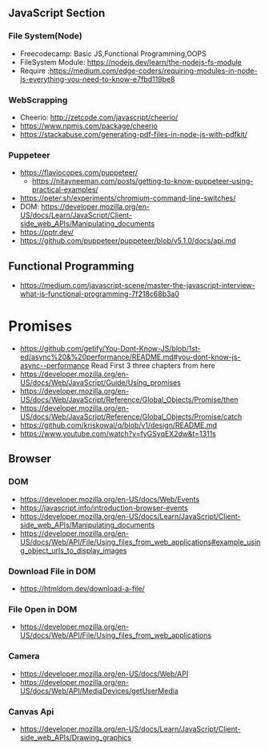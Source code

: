 ## JavaScript Section
### File System(Node)
* Freecodecamp: Basic JS,Functional Programming,OOPS
* FileSystem Module: https://nodejs.dev/learn/the-nodejs-fs-module
* Require :https://medium.com/edge-coders/requiring-modules-in-node-js-everything-you-need-to-know-e7fbd119be8
### **WebScrapping**
* Cheerio: http://zetcode.com/javascript/cheerio/
* https://www.npmjs.com/package/cheerio
* https://stackabuse.com/generating-pdf-files-in-node-js-with-pdfkit/
### Puppeteer
 * https://flaviocopes.com/puppeteer/
	* https://nitayneeman.com/posts/getting-to-know-puppeteer-using-practical-examples/
  * https://peter.sh/experiments/chromium-command-line-switches/
  * DOM: https://developer.mozilla.org/en-US/docs/Learn/JavaScript/Client-side_web_APIs/Manipulating_documents
  * https://pptr.dev/
   * https://github.com/puppeteer/puppeteer/blob/v5.1.0/docs/api.md
## Functional Programming
* https://medium.com/javascript-scene/master-the-javascript-interview-what-is-functional-programming-7f218c68b3a0
# Promises
* https://github.com/getify/You-Dont-Know-JS/blob/1st-ed/async%20&%20performance/README.md#you-dont-know-js-async--performance Read First 3 three chapters from here
* https://developer.mozilla.org/en-US/docs/Web/JavaScript/Guide/Using_promises
* https://developer.mozilla.org/en-US/docs/Web/JavaScript/Reference/Global_Objects/Promise/then
* https://developer.mozilla.org/en-US/docs/Web/JavaScript/Reference/Global_Objects/Promise/catch
* https://github.com/kriskowal/q/blob/v1/design/README.md
* https://www.youtube.com/watch?v=fyGSyqEX2dw&t=1311s

## Browser
### DOM
* https://developer.mozilla.org/en-US/docs/Web/Events
* https://javascript.info/introduction-browser-events
* https://developer.mozilla.org/en-US/docs/Learn/JavaScript/Client-side_web_APIs/Manipulating_documents
* https://developer.mozilla.org/en-US/docs/Web/API/File/Using_files_from_web_applications#example_using_object_urls_to_display_images
### Download File in DOM
* https://htmldom.dev/download-a-file/
### File Open in DOM
* https://developer.mozilla.org/en-US/docs/Web/API/File/Using_files_from_web_applications
### Camera
* https://developer.mozilla.org/en-US/docs/Web/API
* https://developer.mozilla.org/en-US/docs/Web/API/MediaDevices/getUserMedia
### Canvas Api
* https://developer.mozilla.org/en-US/docs/Learn/JavaScript/Client-side_web_APIs/Drawing_graphics 